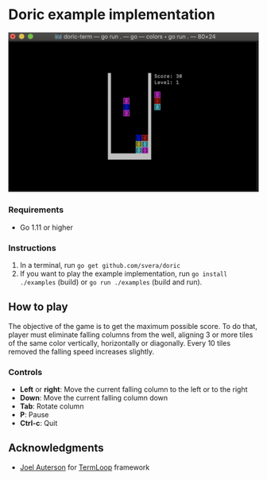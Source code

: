 # Doric example implementation

![Doric screenshot](screenshot.png)

### Requirements

* Go 1.11 or higher

### Instructions

 1. In a terminal, run `go get github.com/svera/doric`
 2. If you want to play the example implementation, run `go install ./examples` (build) or `go run ./examples` (build and run).

## How to play

The objective of the game is to get the maximum possible score. To do that, player must eliminate falling columns from the well, aligning
3 or more tiles of the same color vertically, horizontally or diagonally. Every 10 tiles removed the falling speed increases slightly.

### Controls

* **Left** or **right**: Move the current falling column to the left or to the right
* **Down**: Move the current falling column down
* **Tab**: Rotate column
* **P**: Pause
* **Ctrl-c**: Quit

## Acknowledgments
* [Joel Auterson](https://github.com/JoelOtter) for [TermLoop](https://github.com/JoelOtter/termloop) framework